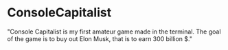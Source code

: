 # ConsoleCapitalist
"Console Capitalist is my first amateur game made in the terminal. The goal of the game is to buy out Elon Musk, that is to earn 300 billion $."
